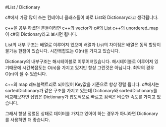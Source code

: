 #List / Dictionary

c#에서 가장 많이 쓰는 컨테이너 클래스들이
바로 List와 Dictionary라고 생각됩니다.

c++을 공부 하셨던 분들이라면
c++의 vector가 c#의 List
c++의 unordered_map이 c#의 Dictionary라고 보시면 됩니다.

List의 내부 구조는 배열로 이루어져 있으며
배열과 List의 차이점은 배열은 동적 할당이 불가능 한점이 있습니다.
시간복잡도는 O(n)을 가지고 있습니다.

Dictionary의 내부구조는 해시테이블로 이루어져있습니다.
해시테이블로 이루어져 있기때문에 시간복잡도는 O(n)을 가지고 있지만
항상 그런것은 아닙니다. 최악의 경우 O(n)이 될 수 있습니다.

c++의 map 레드블랙트리로 되어있어 Key값을 기준으로 항상 정렬 됩니다.
c#에서는 sortedDictionary가 같은 구조를 가지고 있는데
Dictionary와 sortedDictionary를 비교해보자면
삽입은 Dictionary가 압도적으로 빠르고
검색은 비슷한 속도를 가지고 있습니다.

그래서 항상 정렬된 상태로 데이터를 가지고 있어야 하는 경우가 아니라면
Dictionary를 사용하면 더 좋습니다.